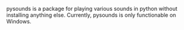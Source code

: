 pysounds is a package for playing various sounds in python without installing anything else.
Currently, pysounds is only functionable on Windows.

